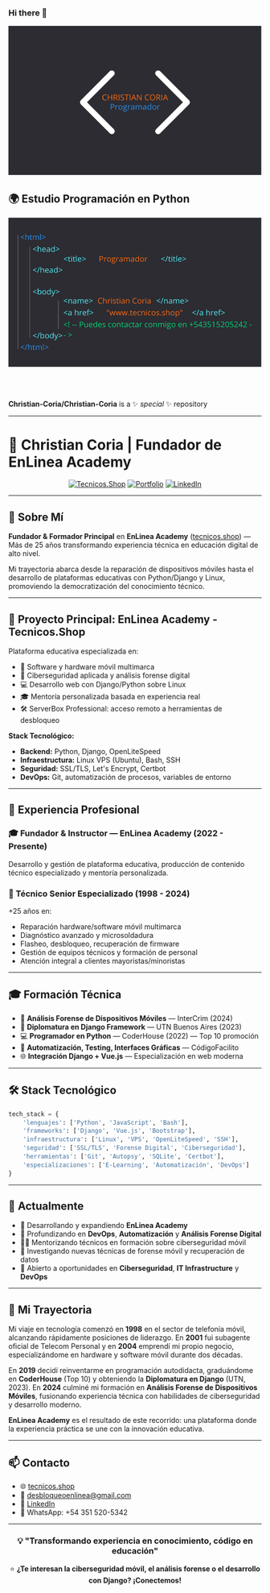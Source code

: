 ### Hi there 👋 
![Banner](./2.png)

## 🌍 Estudio Programación en Python
![Python Study](./1.png)

<br/><br/>

**Christian-Coria/Christian-Coria** is a ✨ *special* ✨ repository

---

# 👋 Christian Coria | Fundador de EnLinea Academy

<div align="center">
  
  [![Tecnicos.Shop](https://img.shields.io/badge/🚀_Proyecto_Principal-Tecnicos.Shop-blue?style=for-the-badge)](https://tecnicos.shop)
  [![Portfolio](https://img.shields.io/badge/Portfolio-Visitar-green?style=for-the-badge)](https://tecnicos.shop/portfolio/)
  [![LinkedIn](https://img.shields.io/badge/LinkedIn-Conectar-0077B5?style=for-the-badge&logo=linkedin)](https://linkedin.com/in/christian-coria)
  
</div>

---

## 🎯 Sobre Mí

**Fundador & Formador Principal** en **EnLinea Academy** ([tecnicos.shop](https://tecnicos.shop)) — Más de 25 años transformando experiencia técnica en educación digital de alto nivel.

Mi trayectoria abarca desde la reparación de dispositivos móviles hasta el desarrollo de plataformas educativas con Python/Django y Linux, promoviendo la democratización del conocimiento técnico.

---

## 🚀 Proyecto Principal: **EnLinea Academy - Tecnicos.Shop**

Plataforma educativa especializada en:

- 📱 Software y hardware móvil multimarca
- 🔐 Ciberseguridad aplicada y análisis forense digital
- 💻 Desarrollo web con Django/Python sobre Linux
- 🎓 Mentoría personalizada basada en experiencia real
- 🛠️ ServerBox Professional: acceso remoto a herramientas de desbloqueo

**Stack Tecnológico:**

- **Backend:** Python, Django, OpenLiteSpeed
- **Infraestructura:** Linux VPS (Ubuntu), Bash, SSH
- **Seguridad:** SSL/TLS, Let's Encrypt, Certbot
- **DevOps:** Git, automatización de procesos, variables de entorno

---

## 💼 Experiencia Profesional

### 🎓 Fundador & Instructor — EnLinea Academy (2022 - Presente)
Desarrollo y gestión de plataforma educativa, producción de contenido técnico especializado y mentoría personalizada.

### 🔧 Técnico Senior Especializado (1998 - 2024)
+25 años en:
- Reparación hardware/software móvil multimarca
- Diagnóstico avanzado y microsoldadura
- Flasheo, desbloqueo, recuperación de firmware
- Gestión de equipos técnicos y formación de personal
- Atención integral a clientes mayoristas/minoristas

---

## 🎓 Formación Técnica

- 🎯 **Análisis Forense de Dispositivos Móviles** — InterCrim (2024)
- 🐍 **Diplomatura en Django Framework** — UTN Buenos Aires (2023)
- 💻 **Programador en Python** — CoderHouse (2022) — Top 10 promoción
- 🔧 **Automatización, Testing, Interfaces Gráficas** — CódigoFacilito
- 🌐 **Integración Django + Vue.js** — Especialización en web moderna

---

## 🛠️ Stack Tecnológico

```python
tech_stack = {
    'lenguajes': ['Python', 'JavaScript', 'Bash'],
    'frameworks': ['Django', 'Vue.js', 'Bootstrap'],
    'infraestructura': ['Linux', 'VPS', 'OpenLiteSpeed', 'SSH'],
    'seguridad': ['SSL/TLS', 'Forense Digital', 'Ciberseguridad'],
    'herramientas': ['Git', 'Autopsy', 'SQLite', 'Certbot'],
    'especializaciones': ['E-Learning', 'Automatización', 'DevOps']
}
```

---

## 🎯 Actualmente

- 🔭 Desarrollando y expandiendo **EnLinea Academy**
- 🌱 Profundizando en **DevOps**, **Automatización** y **Análisis Forense Digital**
- 👨‍🏫 Mentorizando técnicos en formación sobre ciberseguridad móvil
- 🔐 Investigando nuevas técnicas de forense móvil y recuperación de datos
- 💼 Abierto a oportunidades en **Ciberseguridad**, **IT Infrastructure** y **DevOps**

---

## 🌟 Mi Trayectoria

Mi viaje en tecnología comenzó en **1998** en el sector de telefonía móvil, alcanzando rápidamente posiciones de liderazgo. En **2001** fui subagente oficial de Telecom Personal y en **2004** emprendí mi propio negocio, especializándome en hardware y software móvil durante dos décadas.

En **2019** decidí reinventarme en programación autodidacta, graduándome en **CoderHouse** (Top 10) y obteniendo la **Diplomatura en Django** (UTN, 2023). En **2024** culminé mi formación en **Análisis Forense de Dispositivos Móviles**, fusionando experiencia técnica con habilidades de ciberseguridad y desarrollo moderno.

**EnLinea Academy** es el resultado de este recorrido: una plataforma donde la experiencia práctica se une con la innovación educativa.

---

## 📫 Contacto

- 🌐 [tecnicos.shop](https://tecnicos.shop)
- 📧 desbloqueoenlinea@gmail.com
- 💼 [LinkedIn](https://linkedin.com/in/christian-coria)
- 📱 WhatsApp: +54 351 520-5342

---

<div align="center">
  <h3>💡 "Transformando experiencia en conocimiento, código en educación"</h3>
  ⭐ <b>¿Te interesan la ciberseguridad móvil, el análisis forense o el desarrollo con Django? ¡Conectemos!</b>
</div>
